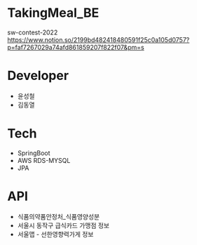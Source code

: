 # TakingMeal_BE
sw-contest-2022
https://www.notion.so/2199bd482418480591f25c0a105d0757?p=faf7267029a74afd861859207f822f07&pm=s

# Developer
* 윤성철
* 김동열

# Tech
* SpringBoot
* AWS RDS-MYSQL
* JPA

# API
* 식품의약품안정처_식품영양성분
* 서울시 동작구 급식카드 가맹점 정보
* 서울맵 - 선한영향력가게 정보
